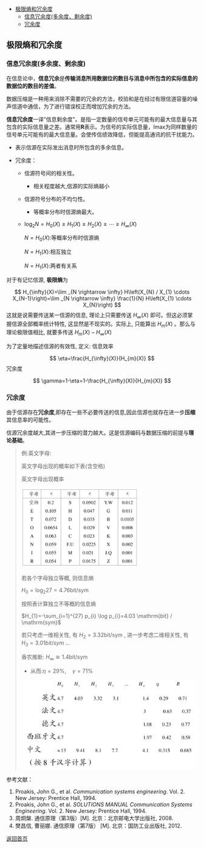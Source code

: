 - [极限熵和冗余度](#极限熵和冗余度)
  - [信息冗余度(多余度、剩余度)](#信息冗余度多余度剩余度)
  - [冗余度](#冗余度)


## 极限熵和冗余度

### 信息冗余度(多余度、剩余度)

在信息论中，**信息冗余**是**传输消息所用数据位的数目与消息中所包含的实际信息的数据位的数目的差值**。

数据压缩是一种用来消除不需要的冗余的方法，校验和是在经过有限信道容量的噪声信道中通信，为了进行错误校正而增加冗余的方法。

**信息冗余度**一译"信息剩余度"。是指一定数量的信号单元可能有的最大信息量与其包含的实际信息量之差。通常用**R**表示。为信号的实际信息量，Imax为同样数量的信号单元可能有的最大信息量。会使传信绩效降低，但能提高通讯的抗干扰能力。

- 表示信源在实际发出消息时所包含的多余信息。

- 冗余度：

  + 信源符号间的相关性。
    - 相关程度越大,信源的实际熵越小

  + 信源符号分布的不均匀性。

    - 等概率分布时信源熵最大。

  + $\log _{2} N=H_{0}(X) \geq H_{1}(X) \geq H_{2}(X) \geq \cdots \geq H_{\infty}(X)$

    $N=H_{0}(X)$:等概率分布时信源熵

    $N=H_{1}(X)$:相互独立

    $N=H_{1}(X)$:两者有关系

对于有记忆信源, **极限熵**为

$$
H_{\infty}(X)=\lim _{N \rightarrow \infty} H\left(X_{N} / X_{1} \cdots X_{N-1}\right)=\lim _{N \rightarrow \infty} \frac{1}{N} H\left(X_{1} \cdots X_{N}\right)
$$
这就是说需要传送某一信源的信息, 理论上只需要传送 $H_{\infty}(X)$  即可。但这必须掌握信源全部概率统计特性, 这显然是不现实的。实际上, 只能算出 $H_{m}(X)$  。那么与理论极限值相比, 就要多传送 $H_{m}(X)-H_{\infty}(X)$

为了定量地描述信源的有效性, 定义: 信息效率

$$
\eta=\frac{H_{\infty}(X)}{H_{m}(X)}
$$
冗余度

$$
\gamma=1-\eta=1-\frac{H_{\infty}(X)}{H_{m}(X)}
$$

### 冗余度

由于信源存在**冗余度**,即存在一些不必要传送的信息,因此信源也就存在进一步**压缩**其信息率的可能性。

信源冗余度越大,其进一步压缩的潜力越大。这是信源编码与数据压缩的前提与**理论基础**。

> 例:英文字母:
>
> 英文字母出现的概率如下表(含空格)
>
> 英文字母出现概率
>
> ![](https://raw.githubusercontent.com/timerring/picgo/master/picbed/image-20220923111235935.png)
>
> 若各个字母独立等概, 则信息熵
>
> $H_{0}=\log _{2} 27=4.76 \mathrm{bit} / \mathrm{sym}$
>
> 按照表计算独立不等概的信息熵
>
> $H_{1}=-\sum_{i=1}^{27} p_{i} \log p_{i}=4.03 \mathrm{bit} / \mathrm{sym}$
>
> 若只考虑一维相关性, 有 $H_{2}=3.32 \mathrm{bit} / \mathrm{sym}$ , 进一步考虑二维相关性, 有 $H_{3}=3.01  bit/sym$ ...
> 
> 香农推断: $H_{\infty} \cong 1.4 \mathrm{bit} / \mathrm{sym}$
>
> - 从而:$\eta=29 \%, \quad \gamma=71 \%$
>
> ![](https://raw.githubusercontent.com/timerring/picgo/master/picbed/image-20220923111909930.png)



参考文献：

1. Proakis, John G., et al. *Communication systems engineering*. Vol. 2. New Jersey: Prentice Hall, 1994.
2. Proakis, John G., et al. *SOLUTIONS MANUAL Communication Systems Engineering*. Vol. 2. New Jersey: Prentice Hall, 1994.
3. 周炯槃. 通信原理（第3版）[M\]. 北京：北京邮电大学出版社, 2008.
4. 樊昌信, 曹丽娜. 通信原理（第7版） [M\]. 北京：国防工业出版社, 2012.



[返回首页](https://github.com/timerring/information-theory)